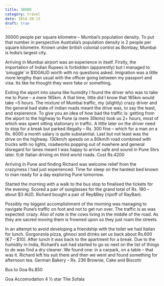 ```yaml
---
title: 30000
category: travel
date: 2014-10-13
draft: true
---
```


30000 people per square kilometre – Mumbai’s population density. To put that number in perspective Australia’s population density is 2 people per square kilometre. Known under british colonial control as Bombay, Mumbai is India’s largest city.

Arriving in Mumbai airport was an experience in itself. Firstly, the importation of Indian Rupees is forbidden (apparently) but I managed to ‘smuggle’ in $100AUD worth with no questions asked. Imigration was a little more lengthy than usual with the officer going between my passport and visa. Its like he thought they were fake or something.

Exiting the aiport into sauna like humidity I found the driver who was to take me to Pune – a mere 165km. A that time, little did I know that 165km would take ~5 hours. The mixture of Mumbai traffic, my (slightly) crazy driver and the general bad state of indian roads meant the drive was, to say the least, and expierence. To give you an idea of how bad the traffic is: getting from the aiport to the highway to Pune (a mere 30kms) took us 2+ hours, most of which was spent sitting stationary in traffic. A little later on the driver need to stop for a break but parked illegally – Rs. 300 fine – which for a man on a Rs. 6000 a month salary is quite substaintial. Last but not least was the drive on the highway. 130km/h speeds on a 80km/h road combined with trucks with no lights, roadworks popping out of nowhere and general disregard for lanes meant I was happy to arrive safe and sound in Pune 5hrs later. tl;dr Italian driving on third world roads. Cost Rs.4200

Arriving in Pune and finding Richard was welcome relief from the crazyiness I had just experienced. Time for sleep on the hardest bed known to man ready for a day exploring Pune tomorrow.

Started the morning with a walk to the bus stop to finalised the tickets for the evening. Scored a pair of sunglasses for the grand total of Rs. 180 – about $3 AUD. Richard bought a pair of Rey&Bey (ripoff of RayBan).

Possibly my biggest accomplishment of the morning was managing to navigate Pune’s traffic on foot and not to get run over. The traffic is as was expected: crazy. Also of note is the cows living in the middle of the road. As they are sacred moving them is frowned upon so they just roam the streets.

In an attempt to avoid developing a friendship with the toilet we had Italian for lunch. Gorgonzola pizza, ghnoci and drinks set us back about Rs.600 (€7 – $10). After lunch it was back to the apartment for a break. Due to the humidity in India, Richard’s suit had started to go so next on the list of things to do was find a dry cleaner. We found one: in a carpark, on a table – that was it. Richard left his suit there and then we went and found something for afternoon tea. German Bakery – Rs. 236 Brownie, Cake and Biscotti

Bus to Goa Rs.850

Goa Accomodation 4 ½ star The Sofala
